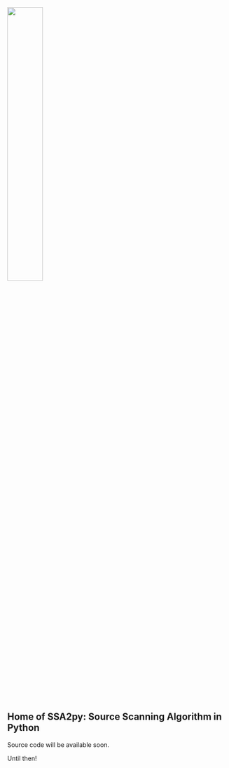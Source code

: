 <a href="https://github.com/ifountoul/SSA2py">
<img src="https://github.com/ifountoul/SSA2py/blob/main/logo.jpg" width="40%"/>
</a>
<br/><br/>

## Home of SSA2py: Source Scanning Algorithm in Python
Source code will be available soon.

Until then!

<!-- SSA2py: Source Scanning Algorithm in Python -->

